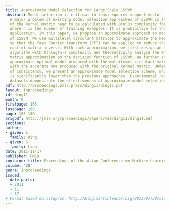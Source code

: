```yaml
---
title: Approximate Model Selection for Large Scale LSSVM
abstract: Model selection is critical to least squares support vector machine (LSSVM).
  A major problem of existing model selection approaches of LSSVM is that the inverse
  of the kernel matrix need to be calculated with O(n^3) complexity for each iteration,
  where n is the number of training examples. It is prohibitive for the large scale
  application. In this paper, we propose an approximate approach to model selection
  of LSSVM. We use multilevel circulant matrices to approximate the kernel matrix
  so that the fast Fourier transform (FFT) can be applied to reduce the computational
  cost of matrix inverse. With such approximation, we first design an efficient LSSVM
  algorithm with O(nlog(n)) complexity and theoretically analyze the effect of kernel
  matrix approximation on the decision function of LSSVM. We further show that the
  approximate optimal model produced with the multilevel circulant matrix is consistent
  with the accurate one produced with the original kernel matrix. Under the guarantee
  of consistency, we present an approximate model selection scheme, whose complexity
  is significantly lower than the previous approaches. Experimental results on benchmark
  datasets demonstrate the effectiveness of approximate model selection.
pdf: http://proceedings.pmlr.press/ding11/ding11.pdf
layout: inproceedings
id: ding11
month: 0
firstpage: 165
lastpage: 180
page: 165-180
origpdf: http://jmlr.org/proceedings/papers/v20/ding11/ding11.pdf
sections: 
author:
- given: L.
  family: Ding
- given: S.
  family: Liao
date: 2011-11-17
publisher: PMLR
container-title: Proceedings of the Asian Conference on Machine Learning
volume: '20'
genre: inproceedings
issued:
  date-parts:
  - 2011
  - 11
  - 17
# Format based on citeproc: http://blog.martinfenner.org/2013/07/30/citeproc-yaml-for-bibliographies/
---
```

